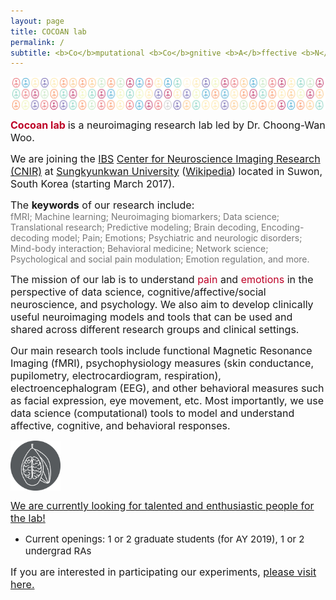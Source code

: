 ```yaml
---
layout: page
title: COCOAN lab
permalink: /
subtitle: <b>Co</b>mputational <b>Co</b>gnitive <b>A</b>ffective <b>N</b>euroscience Laboratory
---
```


<img src="img/feature3.png" width="820" align="center"/>

<b><span style="font-size: 16px !important; color: #BD0026;">Cocoan lab</span></b> <span style="font-size: 16px !important;"> is a neuroimaging research lab led by Dr. Choong-Wan Woo.</span>  

<span style="font-size: 16px !important;">We are joining the <a href="https://www.ibs.re.kr">IBS</a> <a href="http://cnir.ibs.re.kr/html/cnir_en/">Center for Neuroscience Imaging Research (CNIR)</a> at <a href="http://www.skku.edu/eng_home/index.jsp">Sungkyunkwan University</a> (<a href="https://en.wikipedia.org/wiki/Sungkyunkwan_University">Wikipedia</a>) located in Suwon, South Korea (starting March 2017).</span> 

<span style="font-size: 16px !important;">The **keywords** of our research include:</span>  
<span style="font-size: 14px !important;color: #777;">fMRI; Machine learning; Neuroimaging biomarkers; Data science; Translational research; Predictive modeling; Brain decoding, Encoding-decoding model; Pain; Emotions; Psychiatric and neurologic disorders; Mind-body interaction; Behavioral medicine; Network science; Psychological and social pain modulation; Emotion regulation, and more.</span>

<span style="font-size: 16px !important;">The mission of our lab is to understand <span style="color: #BD0026;">pain</span> and <span style="color: #BD0026;">emotions</span> in the perspective of data science, cognitive/affective/social neuroscience, and psychology. We also aim to develop clinically useful neuroimaging models and tools that can be used and shared across different research groups and clinical settings.</span> 

<span style="font-size: 16px !important;">Our main research tools include functional Magnetic Resonance Imaging (fMRI), psychophysiology measures (skin conductance, pupilometry, electrocardiogram, respiration), electroencephalogram (EEG), and other behavioral measures such as facial expression, eye movement, etc. Most importantly, we use data science (computational) tools to model and understand affective, cognitive, and behavioral responses.</span>  

<img src="img/cocoanlab_logo.png" width="80" align="center"/>

<span style="font-size: 16px !important;">[We are currently looking for talented and enthusiastic people for the lab!](/jobs/)</span>

- <span style="font-size: 15px !important;">Current openings: 1 or 2 graduate students (for AY 2019), 1 or 2 undergrad RAs</span>

<span style="font-size: 16px !important;">If you are interested in participating our experiments, [please visit here.](/participation/)</span>
